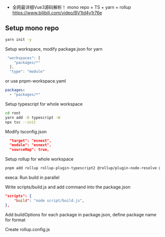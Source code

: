 - 全网最详细Vue3源码解析！
mono repo + TS + yarn + rollup
https://www.bilibili.com/video/BV1td4y1r76e


## Setup mono repo

```sh
yarn init -y
```

Setup workspace, modify package.json for yarn
```js
 "workspaces": [
    "packages/*"
  ],
  "type": "module"
```

or use pnpm-workspace.yaml

```yaml
packages:
  - "packages/*"
```

Setup typescript for whole workspace

```sh
cd root
yarn add -D typescript -W
npx tsc --init
```

Modify tsconfig.json

```json
  "target": "esnext",                            
  "module": "esnext",     
  "sourceMap": true,                             
```

Setup rollup for whole workspace

```sh
pnpm add rollup rollup-plugin-typescript2 @rollup/plugin-node-resolve @rollup/plugin-json execa -D -w
```
execa: Run build in parallel

Write scripts/build.js and add command into the package.json
```json
"scripts": {
    "build": "node script/build.js",
},
```

Add buildOptions for each package in package.json, define package name for format



Create rollup.config.js



